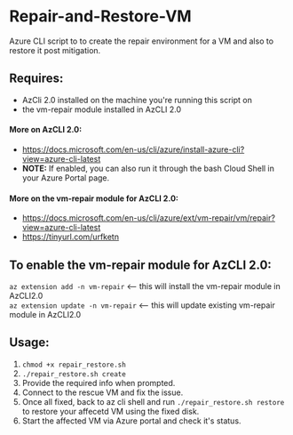 # Repair-and-Restore-VM
Azure CLI script to to create the repair environment for a VM and also to restore it post mitigation.

## Requires:	
* AzCli 2.0 installed on the machine you're running this script on  	
* the vm-repair module installed in AzCLI 2.0

#### More on AzCLI 2.0:
* https://docs.microsoft.com/en-us/cli/azure/install-azure-cli?view=azure-cli-latest	
* **NOTE:** If enabled, you can also run it through the bash Cloud Shell in your Azure Portal page.	

#### More on the vm-repair module for AzCLI 2.0:
* https://docs.microsoft.com/en-us/cli/azure/ext/vm-repair/vm/repair?view=azure-cli-latest  
* https://tinyurl.com/urfketn     

## To enable the vm-repair module for AzCLI 2.0:
`az extension add -n vm-repair`       <-- this will install the vm-repair module in AzCLI2.0    
`az extension update -n vm-repair`    <-- this will update existing vm-repair module in AzCLI2.0  

## Usage:
1. `chmod +x repair_restore.sh`
2. `./repair_restore.sh create`
3. Provide the required info when prompted.
4. Connect to the rescue VM and fix the issue.
5. Once all fixed, back to az cli shell and run `./repair_restore.sh restore`  to restore your affecetd VM using the fixed disk.
6. Start the affected VM via Azure portal and check it's status.
